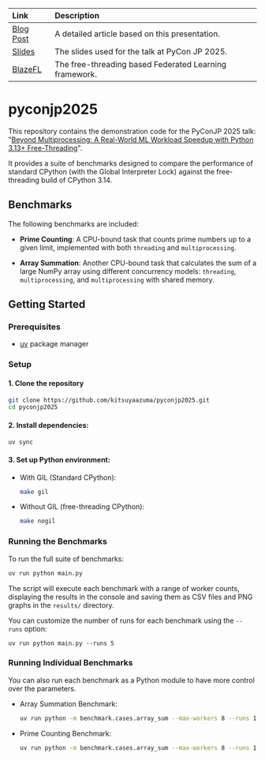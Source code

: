 | Link | Description |
|:---|:---|
| [Blog Post](https://alvinvin.hatenablog.jp/entry/17) | 	A detailed article based on this presentation. |
| [Slides](https://speakerdeck.com/kitsuya0828/beyond-multiprocessing-a-real-world-ml-workload-speedup-with-python-3-dot-13-plus-free-threading) | The slides used for the talk at PyCon JP 2025. |
| [BlazeFL](https://github.com/blazefl/blazefl) | The free-threading based Federated Learning framework. |

# pyconjp2025

This repository contains the demonstration code for the PyConJP 2025 talk: "[Beyond Multiprocessing: A Real-World ML Workload Speedup with Python 3.13+ Free-Threading](https://2025.pycon.jp/en/timetable/talk/HADBDX)".

It provides a suite of benchmarks designed to compare the performance of standard CPython (with the Global Interpreter Lock) against the free-threading build of CPython 3.14.

## Benchmarks

The following benchmarks are included:

- **Prime Counting**: A CPU-bound task that counts prime numbers up to a given limit, implemented with both `threading` and `multiprocessing`.

- **Array Summation**: Another CPU-bound task that calculates the sum of a large NumPy array using different concurrency models: `threading`, `multiprocessing`, and `multiprocessing` with shared memory.

## Getting Started

### Prerequisites

- [uv](https://docs.astral.sh/uv/getting-started/installation/) package manager

### Setup

#### 1. Clone the repository

```bash
git clone https://github.com/kitsuyaazuma/pyconjp2025.git
cd pyconjp2025
```

#### 2. Install dependencies:

```bash
uv sync
```

#### 3. Set up Python environment:

- With GIL (Standard CPython):

  ```bash
  make gil
  ```

- Without GIL (free-threading CPython):

  ```bash
  make nogil
  ```

### Running the Benchmarks

To run the full suite of benchmarks:

```bash
uv run python main.py
```

The script will execute each benchmark with a range of worker counts, displaying the results in the console and saving them as CSV files and PNG graphs in the `results/` directory.

You can customize the number of runs for each benchmark using the `--runs` option:

```
uv run python main.py --runs 5
```

### Running Individual Benchmarks

You can also run each benchmark as a Python module to have more control over the parameters.

- Array Summation Benchmark:

    ```bash
    uv run python -m benchmark.cases.array_sum --max-workers 8 --runs 10 --size 100000000
    ```

- Prime Counting Benchmark:

    ```bash
    uv run python -m benchmark.cases.array_sum --max-workers 8 --runs 10 --size 100000000
    ```


